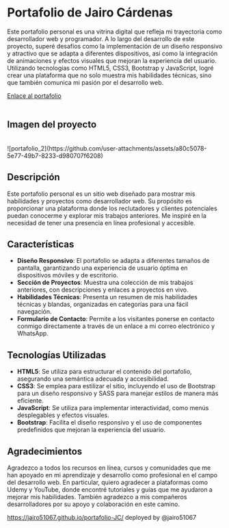 # Portafolio de Jairo Cárdenas
Este portafolio personal es una vitrina digital que refleja mi trayectoria como desarrollador web y programador. A lo largo del desarrollo de este proyecto, superé desafíos como la implementación de un diseño responsivo y atractivo que se adapta a diferentes dispositivos, así como la integración de animaciones y efectos visuales que mejoran la experiencia del usuario. Utilizando tecnologías como HTML5, CSS3, Bootstrap y JavaScript, logré crear una plataforma que no solo muestra mis habilidades técnicas, sino que también comunica mi pasión por el desarrollo web. 

[Enlace al portafolio](https://jairo51067.github.io/portafolio-JC/)  
<br>
## Imagen del proyecto
<br>
![portafolio_2](https://github.com/user-attachments/assets/a80c5078-5e77-49b7-8233-d980707f6208)

## Descripción
Este portafolio personal es un sitio web diseñado para mostrar mis habilidades y proyectos como desarrollador web. Su propósito es proporcionar una plataforma donde los reclutadores y clientes potenciales puedan conocerme y explorar mis trabajos anteriores. Me inspiré en la necesidad de tener una presencia en línea profesional y accesible.

## Características
- **Diseño Responsivo**: El portafolio se adapta a diferentes tamaños de pantalla, garantizando una experiencia de usuario óptima en dispositivos móviles y de escritorio.
- **Sección de Proyectos**: Muestra una colección de mis trabajos anteriores, con descripciones y enlaces a proyectos en vivo.
- **Habilidades Técnicas**: Presenta un resumen de mis habilidades técnicas y blandas, organizadas en categorías para una fácil navegación.
- **Formulario de Contacto**: Permite a los visitantes ponerse en contacto conmigo directamente a través de un enlace a mi correo electrónico y WhatsApp.

## Tecnologías Utilizadas
- **HTML5**: Se utiliza para estructurar el contenido del portafolio, asegurando una semántica adecuada y accesibilidad.
- **CSS3**: Se emplea para estilizar el sitio, incluyendo el uso de Bootstrap para un diseño responsivo y SASS para manejar estilos de manera más eficiente.
- **JavaScript**: Se utiliza para implementar interactividad, como menús desplegables y efectos visuales.
- **Bootstrap**: Facilita el diseño responsivo y el uso de componentes predefinidos que mejoran la experiencia del usuario.

## Agradecimientos
Agradezco a todos los recursos en línea, cursos y comunidades que me han apoyado en mi aprendizaje y desarrollo como profesional en el campo del desarrollo web. En particular, quiero agradecer a plataformas como Udemy y YouTube, donde encontré tutoriales y guías que me ayudaron a mejorar mis habilidades. También agradezco a mis compañeros desarrolladores por su apoyo y colaboración en este camino.

https://jairo51067.github.io/portafolio-JC/ 
deployed by  @jairo51067 
